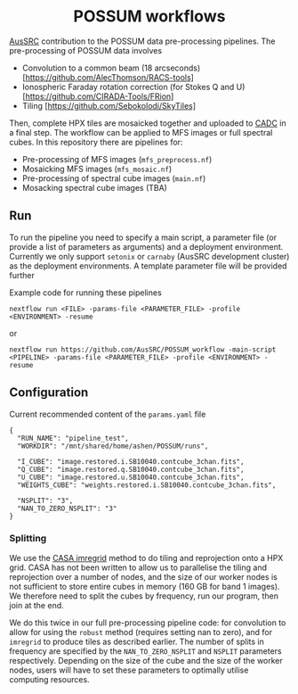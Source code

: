 <h1 align="center"><a>POSSUM workflows</a></h1>

[AusSRC](https://aussrc.org) contribution to the POSSUM data pre-processing pipelines. The pre-processing of POSSUM data involves

* Convolution to a common beam (18 arcseconds) [https://github.com/AlecThomson/RACS-tools]
* Ionospheric Faraday rotation correction (for Stokes Q and U) [https://github.com/CIRADA-Tools/FRion]
* Tiling [https://github.com/Sebokolodi/SkyTiles]

Then, complete HPX tiles are mosaicked together and uploaded to [CADC](https://www.cadc-ccda.hia-iha.nrc-cnrc.gc.ca/en/) in a final step. The workflow can be applied to MFS images or full spectral cubes. In this repository there are pipelines for:

* Pre-processing of MFS images (`mfs_preprocess.nf`)
* Mosaicking MFS images (`mfs_mosaic.nf`)
* Pre-processing of spectral cube images (`main.nf`)
* Mosacking spectral cube images (TBA)

## Run

To run the pipeline you need to specify a main script, a parameter file (or provide a list of parameters as arguments) and a deployment environment. Currently we only support `setonix` or `carnaby` (AusSRC development cluster) as the deployment environments. A template parameter file will be provided further

Example code for running these pipelines

```
nextflow run <FILE> -params-file <PARAMETER_FILE> -profile <ENVIRONMENT> -resume
```

or

```
nextflow run https://github.com/AusSRC/POSSUM_workflow -main-script <PIPELINE> -params-file <PARAMETER_FILE> -profile <ENVIRONMENT> -resume
```

## Configuration

Current recommended content of the `params.yaml` file

```
{
  "RUN_NAME": "pipeline_test",
  "WORKDIR": "/mnt/shared/home/ashen/POSSUM/runs",

  "I_CUBE": "image.restored.i.SB10040.contcube_3chan.fits",
  "Q_CUBE": "image.restored.q.SB10040.contcube_3chan.fits",
  "U_CUBE": "image.restored.u.SB10040.contcube_3chan.fits",
  "WEIGHTS_CUBE": "weights.restored.i.SB10040.contcube_3chan.fits",

  "NSPLIT": "3",
  "NAN_TO_ZERO_NSPLIT": "3"
}
```

### Splitting

We use the [CASA imregrid](https://casadocs.readthedocs.io/en/v6.2.0/_modules/casatasks/analysis/imregrid.html) method to do tiling and reprojection onto a HPX grid. CASA has not been written to allow us to parallelise the tiling and reprojection over a number of nodes, and the size of our worker nodes is not sufficient to store entire cubes in memory (160 GB for band 1 images). We therefore need to split the cubes by frequency, run our program, then join at the end.

We do this twice in our full pre-processing pipeline code: for convolution to allow for using the `robust` method (requires setting nan to zero), and for `imregrid` to produce tiles as described earlier. The number of splits in frequency are specified by the `NAN_TO_ZERO_NSPLIT` and `NSPLIT` parameters respectively. Depending on the size of the cube and the size of the worker nodes, users will have to set these parameters to optimally utilise computing resources.

